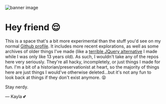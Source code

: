 ![banner image](./BANNER.jpeg)

# Hey friend 😌

This is a space that's a bit more experimental than the stuff you'd see on my normal
[Github profile]. It includes more recent explorations, as well as some archives of older
things I've made (like a [terrible JQuery alternative] I made while I was only like 13
years old). As such, I wouldn't take any of the repos here very seriously. They're all
hacky, incompletely, or just things I made for fun. I'm a bit of a
historian/preservationist at heart, so the majority of things here are just things I
would've otherwise deleted...but it's not any fun to look back at things if they don't
exist anymore. 😝

Stay nerdy.

— Kayla 💕

[github profile]: https://github.com/aslilac
[terrible jquery alternative]: https://github.com/xaslilac/ally
